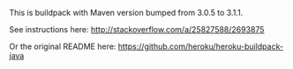 This is buildpack with Maven version bumped from 3.0.5 to 3.1.1.

See instructions here: http://stackoverflow.com/a/25827588/2693875

Or the original README here: https://github.com/heroku/heroku-buildpack-java

